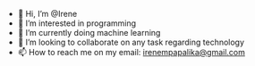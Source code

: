 - 👋 Hi, I’m @Irene
- 👀 I’m interested in programming
- 🌱 I’m currently doing machine learning
- 💞️ I’m looking to collaborate on any task regarding technology
- 📫 How to reach me on my email: irenempapalika@gmail.com

<!---
Irenempax/Irenempax is a ✨ special ✨ repository because its `README.md` (this file) appears on your GitHub profile.
You can click the Preview link to take a look at your changes.
--->
